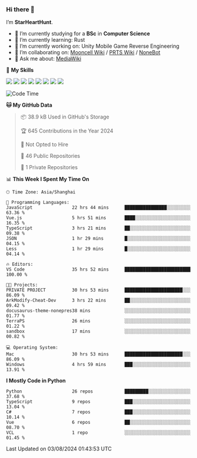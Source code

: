 ### Hi there 👋

I’m **StarHeartHunt**.

- 🏫 I’m currently studying for a **BSc** in **Computer Science**
- 🌱 I’m currently learning: Rust
- 🔭 I’m currently working on: Unity Mobile Game Reverse Engineering
- 👯 I’m collaborating on: [Mooncell Wiki](https://fgo.wiki/) / [PRTS Wiki](http://prts.wiki/) / [NoneBot](https://github.com/nonebot)
- 💬 Ask me about: [MediaWiki](https://www.mediawiki.org)

🌟 **My Skills**

![](https://img.shields.io/badge/-Python-3e74a2?style=flat-square&logo=Python&logoColor=fff)
![](https://img.shields.io/badge/-Node.js-339933?style=flat-square&logo=node.js&logoColor=fff)
![](https://img.shields.io/badge/-Vue-4fc08d?style=flat-square&logo=vue.js&logoColor=fff)
![](https://img.shields.io/badge/-React-2d98ce?style=flat-square&logo=React&logoColor=fff)
![](https://img.shields.io/badge/-TypeScript-3178C6?style=flat-square&logo=TypeScript&logoColor=fff)
![](https://img.shields.io/badge/-Docker-2496ED?style=flat-square&logo=Docker&logoColor=fff)
![](https://img.shields.io/badge/-Linux-000000?style=flat-square&logo=Linux&logoColor=fff)
![](https://img.shields.io/badge/-Dotnet-512bd4?style=flat-square&logo=.net&logoColor=fff)

<!--START_SECTION:waka-->
![Code Time](http://img.shields.io/badge/Code%20Time-1%2C278%20hrs%2013%20mins-blue)

**🐱 My GitHub Data** 

> 📦 38.9 kB Used in GitHub's Storage 
 > 
> 🏆 645 Contributions in the Year 2024
 > 
> 🚫 Not Opted to Hire
 > 
> 📜 46 Public Repositories 
 > 
> 🔑 1 Private Repositories 
 > 
📊 **This Week I Spent My Time On** 

```text
🕑︎ Time Zone: Asia/Shanghai

💬 Programming Languages: 
JavaScript               22 hrs 44 mins      ████████████████░░░░░░░░░   63.36 % 
Vue.js                   5 hrs 51 mins       ████░░░░░░░░░░░░░░░░░░░░░   16.35 % 
TypeScript               3 hrs 21 mins       ██░░░░░░░░░░░░░░░░░░░░░░░   09.38 % 
JSON                     1 hr 29 mins        █░░░░░░░░░░░░░░░░░░░░░░░░   04.15 % 
Less                     1 hr 29 mins        █░░░░░░░░░░░░░░░░░░░░░░░░   04.14 % 

🔥 Editors: 
VS Code                  35 hrs 52 mins      █████████████████████████   100.00 % 

🐱‍💻 Projects: 
PRIVATE PROJECT          30 hrs 53 mins      ██████████████████████░░░   86.09 % 
ArkModify-Cheat-Dev      3 hrs 22 mins       ██░░░░░░░░░░░░░░░░░░░░░░░   09.42 % 
docusaurus-theme-nonepres38 mins             ░░░░░░░░░░░░░░░░░░░░░░░░░   01.77 % 
TerraPS                  26 mins             ░░░░░░░░░░░░░░░░░░░░░░░░░   01.22 % 
sandbox                  17 mins             ░░░░░░░░░░░░░░░░░░░░░░░░░   00.82 % 

💻 Operating System: 
Mac                      30 hrs 53 mins      ██████████████████████░░░   86.09 % 
Windows                  4 hrs 59 mins       ███░░░░░░░░░░░░░░░░░░░░░░   13.91 % 
```

**I Mostly Code in Python** 

```text
Python                   26 repos            █████████░░░░░░░░░░░░░░░░   37.68 % 
TypeScript               9 repos             ███░░░░░░░░░░░░░░░░░░░░░░   13.04 % 
C#                       7 repos             ███░░░░░░░░░░░░░░░░░░░░░░   10.14 % 
Vue                      6 repos             ██░░░░░░░░░░░░░░░░░░░░░░░   08.70 % 
VCL                      1 repo              ░░░░░░░░░░░░░░░░░░░░░░░░░   01.45 % 
```




 Last Updated on 03/08/2024 01:43:53 UTC
<!--END_SECTION:waka-->
